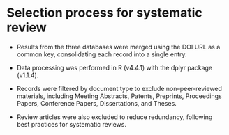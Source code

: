 # Selection process for systematic review

- Results from the three databases were merged using the DOI URL as a common key, consolidating each record into a single entry.

- Data processing was performed in R (v4.4.1) with the dplyr package (v1.1.4).

- Records were filtered by document type to exclude non–peer-reviewed materials, including Meeting Abstracts, Patents, Preprints, Proceedings Papers, Conference Papers, Dissertations, and Theses.

- Review articles were also excluded to reduce redundancy, following best practices for systematic reviews.

